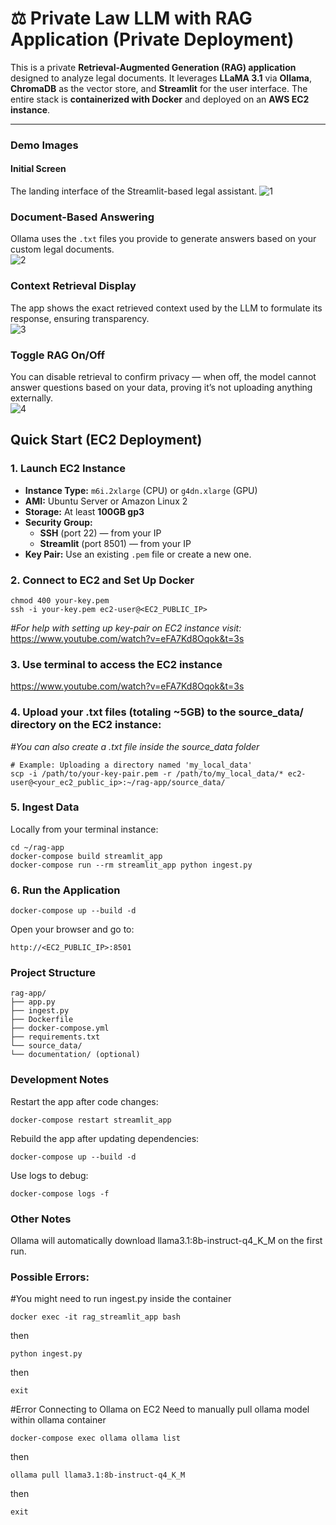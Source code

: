 # ⚖️ Private Law LLM with RAG Application (Private Deployment)

This is a private **Retrieval-Augmented Generation (RAG) application** designed to analyze legal documents. It leverages **LLaMA 3.1** via **Ollama**, **ChromaDB** as the vector store, and **Streamlit** for the user interface. The entire stack is **containerized with Docker** and deployed on an **AWS EC2 instance**.

---

### Demo Images
#### Initial Screen  
The landing interface of the Streamlit-based legal assistant. 
![1](https://github.com/user-attachments/assets/ee757bdf-6e6f-44fd-bdf2-4ab2f71cee91)

### Document-Based Answering  
Ollama uses the `.txt` files you provide to generate answers based on your custom legal documents.  
![2](https://github.com/user-attachments/assets/a7d2585c-e810-4ed7-bc63-8f00af37e7b3)

### Context Retrieval Display  
The app shows the exact retrieved context used by the LLM to formulate its response, ensuring transparency.  
![3](https://github.com/user-attachments/assets/4e928da9-a72a-4744-8507-0d7b09b48048)

### Toggle RAG On/Off  
You can disable retrieval to confirm privacy — when off, the model cannot answer questions based on your data, proving it’s not uploading anything externally.  
![4](https://github.com/user-attachments/assets/7a7d5871-6430-4186-a201-fbd0e88e36df)



## Quick Start (EC2 Deployment)

### 1. Launch EC2 Instance

* **Instance Type:** `m6i.2xlarge` (CPU) or `g4dn.xlarge` (GPU)
* **AMI:**  Ubuntu Server or Amazon Linux 2 
* **Storage:** At least **100GB gp3**
* **Security Group:**
    * **SSH** (port 22) — from your IP
    * **Streamlit** (port 8501) — from your IP
* **Key Pair:** Use an existing `.pem` file or create a new one.

### 2. Connect to EC2 and Set Up Docker
```
chmod 400 your-key.pem
ssh -i your-key.pem ec2-user@<EC2_PUBLIC_IP>
```
*#For help with setting up key-pair on EC2 instance visit:*
https://www.youtube.com/watch?v=eFA7Kd8Oqok&t=3s


### 3. Use terminal to access the EC2 instance 
https://www.youtube.com/watch?v=eFA7Kd8Oqok&t=3s

### 4. Upload your .txt files (totaling ~5GB) to the source_data/ directory on the EC2 instance:
   *#You can also create a .txt file inside the source_data folder*
```
# Example: Uploading a directory named 'my_local_data'
scp -i /path/to/your-key-pair.pem -r /path/to/my_local_data/* ec2-user@<your_ec2_public_ip>:~/rag-app/source_data/
```


### 5. Ingest Data
Locally from your terminal instance:
```
cd ~/rag-app
docker-compose build streamlit_app
docker-compose run --rm streamlit_app python ingest.py
```

### 6. Run the Application

```
docker-compose up --build -d
```
Open your browser and go to: 
```
http://<EC2_PUBLIC_IP>:8501
```

### Project Structure
```
rag-app/
├── app.py
├── ingest.py
├── Dockerfile
├── docker-compose.yml
├── requirements.txt
└── source_data/
└── documentation/ (optional)
```

### Development Notes

Restart the app after code changes:
```
docker-compose restart streamlit_app
```
Rebuild the app after updating dependencies:
```
docker-compose up --build -d
```
Use logs to debug:
```
docker-compose logs -f
```
### Other Notes 
Ollama will automatically download llama3.1:8b-instruct-q4_K_M on the first run.

### Possible Errors:
#You might need to run ingest.py inside the container
```
docker exec -it rag_streamlit_app bash
```
then 
```
python ingest.py
```
then 
```
exit
```
#Error Connecting to Ollama on EC2 
Need to manually pull ollama model within ollama container
```
docker-compose exec ollama ollama list
```
then 
```
ollama pull llama3.1:8b-instruct-q4_K_M
```
then 
```
exit
```










